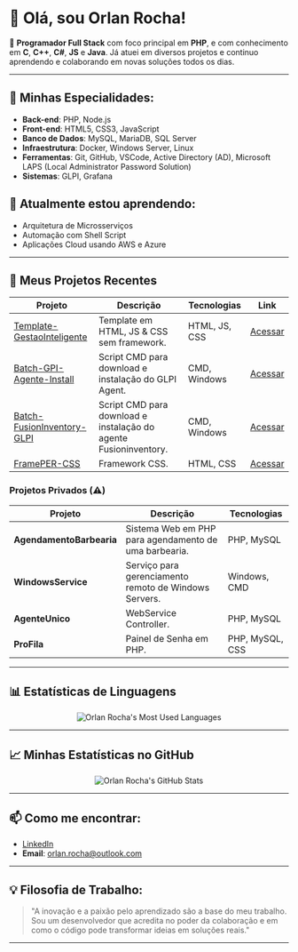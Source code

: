 # 👋 Olá, sou Orlan Rocha!

🎯 **Programador Full Stack** com foco principal em **PHP**, e com conhecimento em **C**, **C++**, **C#**, **JS** e **Java**. Já atuei em diversos projetos e continuo aprendendo e colaborando em novas soluções todos os dias.

---

## 🚀 Minhas Especialidades:
- **Back-end**: PHP, Node.js
- **Front-end**: HTML5, CSS3, JavaScript
- **Banco de Dados**: MySQL, MariaDB, SQL Server
- **Infraestrutura**: Docker, Windows Server, Linux
- **Ferramentas**: Git, GitHub, VSCode, Active Directory (AD),  Microsoft LAPS (Local Administrator Password Solution)
- **Sistemas**: GLPI, Grafana

## 🌱 Atualmente estou aprendendo:
- Arquitetura de Microsserviços
- Automação com Shell Script
- Aplicações Cloud usando AWS e Azure

---

## 💼 Meus Projetos Recentes

| Projeto | Descrição | Tecnologias | Link |
|---------|------------|-------------|------|
| [Template-GestaoInteligente](https://github.com/OrlanRocha/Template-GestaoInteligente) | Template em HTML, JS & CSS sem framework. | HTML, JS, CSS | [Acessar](https://github.com/OrlanRocha/Template-GestaoInteligente) |
| [Batch-GPI-Agente-Install](https://github.com/OrlanRocha/Batch-GPI-Agente-Install) | Script CMD para download e instalação do GLPI Agent. | CMD, Windows | [Acessar](https://github.com/OrlanRocha/Batch-GPI-Agente-Install) |
| [Batch-FusionInventory-GLPI](https://github.com/OrlanRocha/Batch-FusionInventory-GLPI) | Script CMD para download e instalação do agente Fusioninventory. | CMD, Windows | [Acessar](https://github.com/OrlanRocha/Batch-FusionInventory-GLPI) |
| [FramePER-CSS](https://github.com/OrlanRocha/FramePER-CSS) | Framework CSS. | HTML, CSS | [Acessar](https://github.com/OrlanRocha/FramePER-CSS) |

### Projetos Privados (⚠️)
| Projeto | Descrição | Tecnologias |
|---------|------------|-------------|
| **AgendamentoBarbearia** | Sistema Web em PHP para agendamento de uma barbearia. | PHP, MySQL | Private |
| **WindowsService** | Serviço para gerenciamento remoto de Windows Servers. | Windows, CMD |
| **AgenteUnico** | WebService Controller. | PHP, MySQL |
| **ProFila** | Painel de Senha em PHP. | PHP, MySQL, CSS |

---

## 📊 Estatísticas de Linguagens

<p align="center">
  <img src="https://github-readme-stats.vercel.app/api/top-langs/?username=OrlanRocha&layout=compact&theme=radical" alt="Orlan Rocha's Most Used Languages" />
</p>

---

## 📈 Minhas Estatísticas no GitHub

<p align="center">
  <img src="https://github-readme-stats.vercel.app/api?username=OrlanRocha&show_icons=true&theme=radical" alt="Orlan Rocha's GitHub Stats" />
</p>

---

## 📫 Como me encontrar:

- [LinkedIn](https://br.linkedin.com/in/orlanrocha)
- **Email**: orlan.rocha@outlook.com

---

## 💡 Filosofia de Trabalho:
> "A inovação e a paixão pelo aprendizado são a base do meu trabalho. Sou um desenvolvedor que acredita no poder da colaboração e em como o código pode transformar ideias em soluções reais."

---

